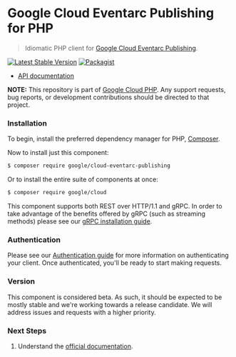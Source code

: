 # Google Cloud Eventarc Publishing for PHP

> Idiomatic PHP client for [Google Cloud Eventarc Publishing](https://cloud.google.com/eventarc/docs).

[![Latest Stable Version](https://poser.pugx.org/google/cloud-eventarc-publishing/v/stable)](https://packagist.org/packages/google/cloud-eventarc-publishing) [![Packagist](https://img.shields.io/packagist/dm/google/cloud-eventarc-publishing.svg)](https://packagist.org/packages/google/cloud-eventarc-publishing)

* [API documentation](https://cloud.google.com/php/docs/reference/cloud-eventarc-publishing/latest)

**NOTE:** This repository is part of [Google Cloud PHP](https://github.com/googleapis/google-cloud-php). Any
support requests, bug reports, or development contributions should be directed to
that project.

### Installation

To begin, install the preferred dependency manager for PHP, [Composer](https://getcomposer.org/).

Now to install just this component:

```sh
$ composer require google/cloud-eventarc-publishing
```

Or to install the entire suite of components at once:

```sh
$ composer require google/cloud
```

This component supports both REST over HTTP/1.1 and gRPC. In order to take advantage of the benefits offered by gRPC (such as streaming methods)
please see our [gRPC installation guide](https://cloud.google.com/php/grpc).

### Authentication

Please see our [Authentication guide](https://github.com/googleapis/google-cloud-php/blob/main/AUTHENTICATION.md) for more information
on authenticating your client. Once authenticated, you'll be ready to start making requests.

### Version

This component is considered beta. As such, it should be expected to be mostly
stable and we're working towards a release candidate. We will address issues
and requests with a higher priority.

### Next Steps

1. Understand the [official documentation](https://cloud.google.com/eventarc/docs).
